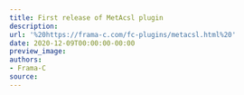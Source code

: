```yaml
---
title: First release of MetAcsl plugin
description:
url: '%20https://frama-c.com/fc-plugins/metacsl.html%20'
date: 2020-12-09T00:00:00-00:00
preview_image:
authors:
- Frama-C
source:
---
```



